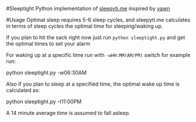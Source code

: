 #Sleeptight
Python implementation of [sleepyti.me](http://sleepyti.me) inspired by
[yawn](http://github.com/jico/yawn) 

#Usage
Optimal sleep requires 5-6 sleep cycles, and sleepyti.me calculates in
terms of sleep cycles the optimal time for sleeping/waking up. 

If you plan to hit the sack right now just run
`python sleeptight.py` 
and get the optimal times to set your alarm

For waking up at a specific time run with `-wHH:MM(AM/PM)` switch for example run:

  python sleeptight.py -w06:30AM

Also if you plan to sleep at a specified time, the optimal wake up
time is calculated as:

python sleeptight.py -t11:00PM

A 14 minute average time is assumed to fall asleep.  
